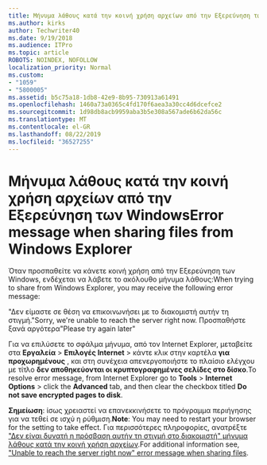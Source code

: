 ```yaml
---
title: Μήνυμα λάθους κατά την κοινή χρήση αρχείων από την Εξερεύνηση των Windows
ms.author: kirks
author: Techwriter40
ms.date: 9/19/2018
ms.audience: ITPro
ms.topic: article
ROBOTS: NOINDEX, NOFOLLOW
localization_priority: Normal
ms.custom:
- "1059"
- "5800005"
ms.assetid: b5c75a18-1db8-42e9-8b95-730913a61491
ms.openlocfilehash: 1460a73a0365c4fd170f6aea3a30cc4d6dcefce2
ms.sourcegitcommit: 1d98db8acb9959aba3b5e308a567ade6b62da56c
ms.translationtype: MT
ms.contentlocale: el-GR
ms.lasthandoff: 08/22/2019
ms.locfileid: "36527255"
---
```

# <a name="error-message-when-sharing-files-from-windows-explorer"></a><span data-ttu-id="2622a-102">Μήνυμα λάθους κατά την κοινή χρήση αρχείων από την Εξερεύνηση των Windows</span><span class="sxs-lookup"><span data-stu-id="2622a-102">Error message when sharing files from Windows Explorer</span></span>

<span data-ttu-id="2622a-103">Όταν προσπαθείτε να κάνετε κοινή χρήση από την Εξερεύνηση των Windows, ενδέχεται να λάβετε το ακόλουθο μήνυμα λάθους:</span><span class="sxs-lookup"><span data-stu-id="2622a-103">When trying to share from Windows Explorer, you may receive the following error message:</span></span>
  
<span data-ttu-id="2622a-104">"Δεν είμαστε σε θέση να επικοινωνήσει με το διακομιστή αυτήν τη στιγμή.</span><span class="sxs-lookup"><span data-stu-id="2622a-104">"Sorry, we're unable to reach the server right now.</span></span> <span data-ttu-id="2622a-105">Προσπαθήστε ξανά αργότερα"</span><span class="sxs-lookup"><span data-stu-id="2622a-105">Please try again later"</span></span>
  
<span data-ttu-id="2622a-106">Για να επιλύσετε το σφάλμα μήνυμα, από τον Internet Explorer, μεταβείτε στα **Εργαλεία** \> **Επιλογές Internet** \> κάντε κλικ στην καρτέλα **για προχωρημένους** , και στη συνέχεια απενεργοποιήστε το πλαίσιο ελέγχου με τίτλο **δεν αποθηκεύονται οι κρυπτογραφημένες σελίδες στο δίσκο**.</span><span class="sxs-lookup"><span data-stu-id="2622a-106">To resolve error message, from Internet Explorer go to **Tools** \> **Internet Options** \> click the **Advanced** tab, and then clear the checkbox titled **Do not save encrypted pages to disk**.</span></span>
  
 <span data-ttu-id="2622a-107">**Σημείωση**: ίσως χρειαστεί να επανεκκινήσετε το πρόγραμμα περιήγησης για να τεθεί σε ισχύ η ρύθμιση.</span><span class="sxs-lookup"><span data-stu-id="2622a-107">**Note**: You may need to restart your browser for the setting to take effect.</span></span> <span data-ttu-id="2622a-108">Για περισσότερες πληροφορίες, ανατρέξτε ["Δεν είναι δυνατή η πρόσβαση αυτήν τη στιγμή στο διακομιστή" μήνυμα λάθους κατά την κοινή χρήση αρχείων](https://go.microsoft.com/fwlink/?linkid=2022914).</span><span class="sxs-lookup"><span data-stu-id="2622a-108">For additional information see, ["Unable to reach the server right now" error message when sharing files](https://go.microsoft.com/fwlink/?linkid=2022914).</span></span>
  